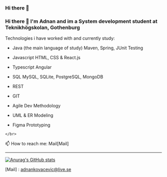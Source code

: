 ### Hi there 👋

<!--
**Ado-wq/Ado-wq** is a ✨ _special_ ✨ repository because its `README.md` (this file) appears on your GitHub profile.

Here are some ideas to get you started:

- 🔭 I’m currently working on ...
- 🌱 I’m currently learning ...
- 👯 I’m looking to collaborate on ...
- 🤔 I’m looking for help with ...
- 💬 Ask me about ...
- 📫 How to reach me: ...
- 😄 Pronouns: ...
- ⚡ Fun fact: ...
-->

### Hi there 👋 I'm Adnan and im a System development student at Teknikhögskolan, Gothenburg



Technologies i have worked with and currently study:

   - Java (the main language of study)
        Maven, Spring, JUnit Testing

   - Javascript
        HTML, CSS & React.js 

   - Typescript
        Angular

   - SQL
        MySQL, SQLite, PostgreSQL, MongoDB

   - REST

   - GIT

   - Agile Dev Methodology

   - UML & ER Modeling

   - Figma Prototyping

    </br>

📫 How to reach me: Mail[Mail]

---

[![Anurag's GitHub stats](https://github-readme-stats.vercel.app/api?username=ado-wq)](https://github.com/anuraghazra/github-readme-stats)



[Mail] : adnankovacevic@live.se